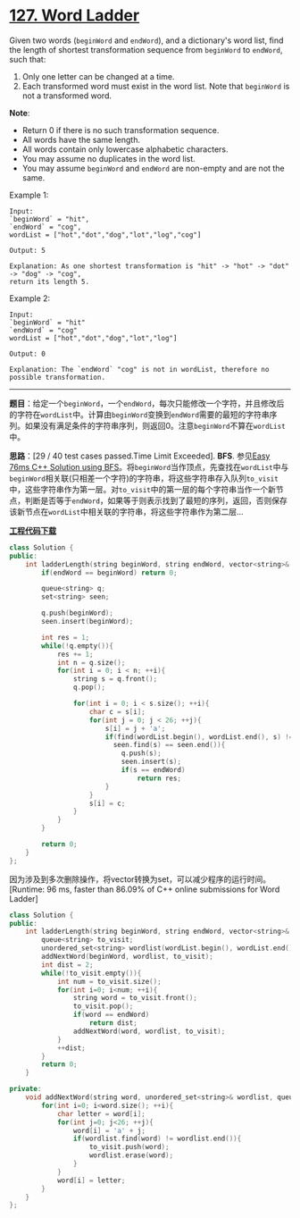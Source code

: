 # [127. Word Ladder](https://leetcode.com/problems/word-ladder/)

Given two words (`beginWord` and `endWord`), and a dictionary's word list, find the length of shortest transformation sequence from `beginWord` to `endWord`, such that:

1. Only one letter can be changed at a time.
2. Each transformed word must exist in the word list. Note that `beginWord` is not a transformed word.

**Note**:

- Return 0 if there is no such transformation sequence.
- All words have the same length.
- All words contain only lowercase alphabetic characters.
- You may assume no duplicates in the word list.
- You may assume `beginWord` and `endWord` are non-empty and are not the same.

Example 1:

    Input:
    `beginWord` = "hit",
    `endWord` = "cog",
    wordList = ["hot","dot","dog","lot","log","cog"]

    Output: 5

    Explanation: As one shortest transformation is "hit" -> "hot" -> "dot" -> "dog" -> "cog",
    return its length 5.

Example 2:

    Input:
    `beginWord` = "hit"
    `endWord` = "cog"
    wordList = ["hot","dot","dog","lot","log"]

    Output: 0

    Explanation: The `endWord` "cog" is not in wordList, therefore no possible transformation.

-----

**题目**：给定一个`beginWord`，一个`endWord`，每次只能修改一个字符，并且修改后的字符在`wordList`中。计算由`beginWord`变换到`endWord`需要的最短的字符串序列。如果没有满足条件的字符串序列，则返回0。注意`beginWord`不算在`wordList`中。

**思路**：[29 / 40 test cases passed.Time Limit Exceeded]. **BFS**. 参见[Easy 76ms C++ Solution using BFS](https://leetcode.com/problems/word-ladder/discuss/40707/Easy-76ms-C%2B%2B-Solution-using-BFS)。将`beginWord`当作顶点，先查找在`wordList`中与`beginWord`相关联(只相差一个字符)的字符串，将这些字符串存入队列`to_visit`中，这些字符串作为第一层。对`to_visit`中的第一层的每个字符串当作一个新节点，判断是否等于`endWord`，如果等于则表示找到了最短的序列，返回，否则保存该新节点在`wordList`中相关联的字符串，将这些字符串作为第二层...

[**工程代码下载**]()

```cpp
class Solution {
public:
    int ladderLength(string beginWord, string endWord, vector<string>& wordList) {
        if(endWord == beginWord) return 0;

        queue<string> q;
        set<string> seen;

        q.push(beginWord);
        seen.insert(beginWord);

        int res = 1;
        while(!q.empty()){
            res += 1;
            int n = q.size();
            for(int i = 0; i < n; ++i){
                string s = q.front();
                q.pop();

                for(int i = 0; i < s.size(); ++i){
                    char c = s[i];
                    for(int j = 0; j < 26; ++j){
                        s[i] = j + 'a';
                        if(find(wordList.begin(), wordList.end(), s) != wordList.end() &&
                          seen.find(s) == seen.end()){
                            q.push(s);
                            seen.insert(s);
                            if(s == endWord)
                                return res;
                        }
                    }
                    s[i] = c;
                }
            }
        }

        return 0;
    }
};
```

因为涉及到多次删除操作，将vector转换为set，可以减少程序的运行时间。[Runtime: 96 ms, faster than 86.09% of C++ online submissions for Word Ladder]

```cpp
class Solution {
public:
    int ladderLength(string beginWord, string endWord, vector<string>& wordList) {
        queue<string> to_visit;
        unordered_set<string> wordlist(wordList.begin(), wordList.end());
        addNextWord(beginWord, wordlist, to_visit);
        int dist = 2;
        while(!to_visit.empty()){
            int num = to_visit.size();
            for(int i=0; i<num; ++i){
                string word = to_visit.front();
                to_visit.pop();
                if(word == endWord)
                    return dist;
                addNextWord(word, wordlist, to_visit);
            }
            ++dist;
        }
        return 0;
    }

private:
    void addNextWord(string word, unordered_set<string>& wordlist, queue<string>& to_visit){
        for(int i=0; i<word.size(); ++i){
            char letter = word[i];
            for(int j=0; j<26; ++j){
                word[i] = 'a' + j;
                if(wordlist.find(word) != wordlist.end()){
                    to_visit.push(word);
                    wordlist.erase(word);
                }
            }
            word[i] = letter;
        }
    }
};
```
